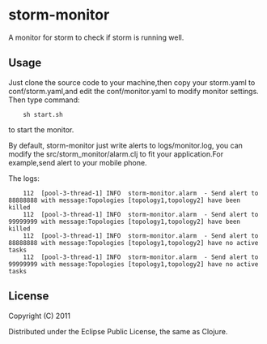 # storm-monitor

  A monitor for storm to check if storm is running well.

## Usage

Just clone the source code to your machine,then copy your storm.yaml to conf/storm.yaml,and edit the conf/monitor.yaml to modify monitor settings.
Then type command:

	    sh start.sh

to  start the monitor.

By default, storm-monitor just write alerts to logs/monitor.log, you can modify the src/storm_monitor/alarm.clj  to fit your application.For example,send alert to your mobile phone.

The logs:

		112  [pool-3-thread-1] INFO  storm-monitor.alarm  - Send alert to 88888888 with message:Topologies [topology1,topology2] have been killed
		112  [pool-3-thread-1] INFO  storm-monitor.alarm  - Send alert to 99999999 with message:Topologies [topology1,topology2] have been killed
		112  [pool-3-thread-1] INFO  storm-monitor.alarm  - Send alert to 88888888 with message:Topologies [topology1,topology2] have no active tasks
		112  [pool-3-thread-1] INFO  storm-monitor.alarm  - Send alert to 99999999 with message:Topologies [topology1,topology2] have no active tasks

## License

Copyright (C) 2011 

Distributed under the Eclipse Public License, the same as Clojure.
